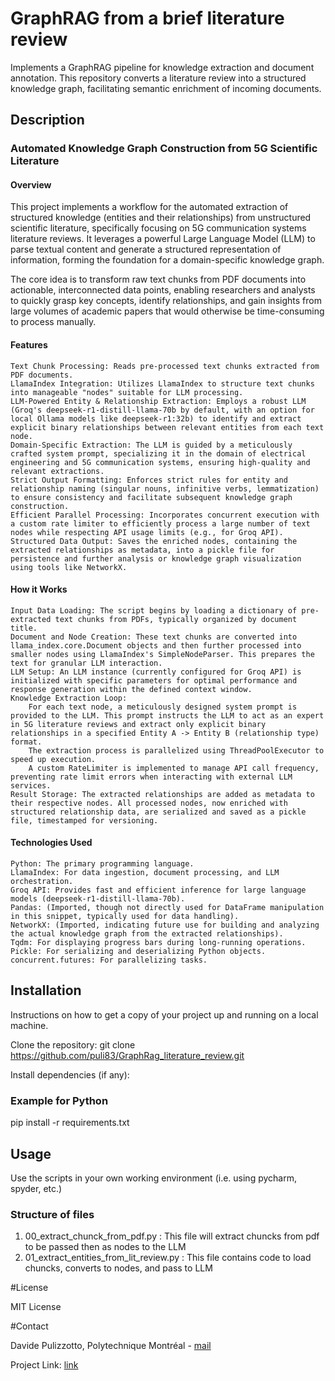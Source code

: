 # GraphRAG from a brief literature review

Implements a GraphRAG pipeline for knowledge extraction and document annotation. This repository converts a literature review into a structured knowledge graph, facilitating semantic enrichment of incoming documents.

## Description

### Automated Knowledge Graph Construction from 5G Scientific Literature
#### Overview

This project implements a workflow for the automated extraction of structured knowledge (entities and their relationships) from unstructured scientific literature, specifically focusing on 5G communication systems literature reviews. It leverages a powerful Large Language Model (LLM) to parse textual content and generate a structured representation of information, forming the foundation for a domain-specific knowledge graph.

The core idea is to transform raw text chunks from PDF documents into actionable, interconnected data points, enabling researchers and analysts to quickly grasp key concepts, identify relationships, and gain insights from large volumes of academic papers that would otherwise be time-consuming to process manually.

#### Features

    Text Chunk Processing: Reads pre-processed text chunks extracted from PDF documents.
    LlamaIndex Integration: Utilizes LlamaIndex to structure text chunks into manageable "nodes" suitable for LLM processing.
    LLM-Powered Entity & Relationship Extraction: Employs a robust LLM (Groq's deepseek-r1-distill-llama-70b by default, with an option for local Ollama models like deepseek-r1:32b) to identify and extract explicit binary relationships between relevant entities from each text node.
    Domain-Specific Extraction: The LLM is guided by a meticulously crafted system prompt, specializing it in the domain of electrical engineering and 5G communication systems, ensuring high-quality and relevant extractions.
    Strict Output Formatting: Enforces strict rules for entity and relationship naming (singular nouns, infinitive verbs, lemmatization) to ensure consistency and facilitate subsequent knowledge graph construction.
    Efficient Parallel Processing: Incorporates concurrent execution with a custom rate limiter to efficiently process a large number of text nodes while respecting API usage limits (e.g., for Groq API).
    Structured Data Output: Saves the enriched nodes, containing the extracted relationships as metadata, into a pickle file for persistence and further analysis or knowledge graph visualization using tools like NetworkX.

#### How it Works

    Input Data Loading: The script begins by loading a dictionary of pre-extracted text chunks from PDFs, typically organized by document title.
    Document and Node Creation: These text chunks are converted into llama_index.core.Document objects and then further processed into smaller nodes using LlamaIndex's SimpleNodeParser. This prepares the text for granular LLM interaction.
    LLM Setup: An LLM instance (currently configured for Groq API) is initialized with specific parameters for optimal performance and response generation within the defined context window.
    Knowledge Extraction Loop:
        For each text node, a meticulously designed system prompt is provided to the LLM. This prompt instructs the LLM to act as an expert in 5G literature reviews and extract only explicit binary relationships in a specified Entity A -> Entity B (relationship type) format.
        The extraction process is parallelized using ThreadPoolExecutor to speed up execution.
        A custom RateLimiter is implemented to manage API call frequency, preventing rate limit errors when interacting with external LLM services.
    Result Storage: The extracted relationships are added as metadata to their respective nodes. All processed nodes, now enriched with structured relationship data, are serialized and saved as a pickle file, timestamped for versioning.

#### Technologies Used

    Python: The primary programming language.
    LlamaIndex: For data ingestion, document processing, and LLM orchestration.
    Groq API: Provides fast and efficient inference for large language models (deepseek-r1-distill-llama-70b).
    Pandas: (Imported, though not directly used for DataFrame manipulation in this snippet, typically used for data handling).
    NetworkX: (Imported, indicating future use for building and analyzing the actual knowledge graph from the extracted relationships).
    Tqdm: For displaying progress bars during long-running operations.
    Pickle: For serializing and deserializing Python objects.
    concurrent.futures: For parallelizing tasks.

## Installation
Instructions on how to get a copy of your project up and running on a local machine.

Clone the repository:
git clone https://github.com/puli83/GraphRag_literature_review.git



Install dependencies (if any):
### Example for Python
pip install -r requirements.txt


## Usage
Use the scripts in your own working environment (i.e. using pycharm, spyder, etc.)

### Structure of files

 1. 00_extract_chunck_from_pdf.py : This file will extract chuncks from pdf to be passed then as nodes to the LLM
 2. 01_extract_entities_from_lit_review.py : This file contains code to load chuncks, converts to nodes, and pass to LLM



#License

MIT License

#Contact

Davide Pulizzotto, Polytechnique Montréal - [mail](davide.pulizzotto@polymtl.ca)

Project Link: [link](https://github.com/puli83/GraphRag_literature_review)

